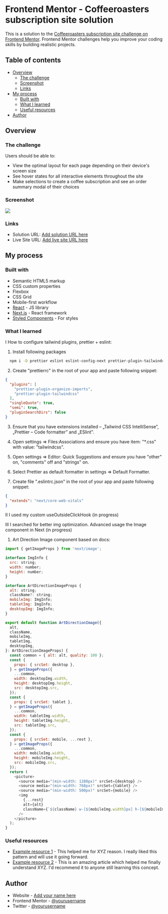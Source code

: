 # Frontend Mentor - Coffeeroasters subscription site solution

This is a solution to the [Coffeeroasters subscription site challenge on Frontend Mentor](https://www.frontendmentor.io/challenges/coffeeroasters-subscription-site-5Fc26HVY6). Frontend Mentor challenges help you improve your coding skills by building realistic projects.

## Table of contents

- [Overview](#overview)
  - [The challenge](#the-challenge)
  - [Screenshot](#screenshot)
  - [Links](#links)
- [My process](#my-process)
  - [Built with](#built-with)
  - [What I learned](#what-i-learned)
  - [Useful resources](#useful-resources)
- [Author](#author)

## Overview

### The challenge

Users should be able to:

- View the optimal layout for each page depending on their device's screen size
- See hover states for all interactive elements throughout the site
- Make selections to create a coffee subscription and see an order summary modal of their choices

### Screenshot

![](./screenshot.jpg)

### Links

- Solution URL: [Add solution URL here](https://your-solution-url.com)
- Live Site URL: [Add live site URL here](https://your-live-site-url.com)

## My process

### Built with

- Semantic HTML5 markup
- CSS custom properties
- Flexbox
- CSS Grid
- Mobile-first workflow
- [React](https://reactjs.org/) - JS library
- [Next.js](https://nextjs.org/) - React framework
- [Styled Components](https://styled-components.com/) - For styles

### What I learned

I How to configure tailwind plugins, prettier + eslint:

1. Install following packages

```bash
  npm i -D prettier eslint eslint-config-next prettier-plugin-tailwindcss prettier-plugin-organize-imports
```

2. Create "prettierrc" in the root of your app and paste following snippet:

```json
{
  "plugins": [
    "prettier-plugin-organize-imports",
    "prettier-plugin-tailwindcss"
  ],
  "singleQuote": true,
  "semi": true,
  "pluginSearchDirs": false
}
```

3. Ensure that you have extensions installed – „Tailwind CSS IntelliSense”, „Prettier – Code formatter” and „ESlint”.

4. Open settings => Files:Associations and ensure you have item: "\*.css" with value: "tailwindcss".

5. Open settings => Editor: Quick Suggestions and ensure you have "other" on, "comments" off and "strings" on.

6. Select Prettier as default formatter in settings => Default Formatter.

7. Create file ".eslintrc.json" in the root of your app and paste following snippet:

```json
{
  "extends": "next/core-web-vitals"
}
```

II I used my custom useOutsideClickHook (in progress)

III I searched for better img optimization. Advanced usage the Image component in Next (in progress)

1. Art Direction Image component based on docs:

```js
import { getImageProps } from 'next/image';

interface ImgInfo {
  src: string;
  width: number;
  height: number;
}

interface ArtDirectionImageProps {
  alt: string;
  className?: string;
  mobileImg: ImgInfo;
  tabletImg: ImgInfo;
  desktopImg: ImgInfo;
}

export default function ArtDirectionImage({
  alt,
  className,
  mobileImg,
  tabletImg,
  desktopImg,
}: ArtDirectionImageProps) {
  const common = { alt: alt, quality: 100 };
  const {
    props: { srcSet: desktop },
  } = getImageProps({
    ...common,
    width: desktopImg.width,
    height: desktopImg.height,
    src: desktopImg.src,
  });
  const {
    props: { srcSet: tablet },
  } = getImageProps({
    ...common,
    width: tabletImg.width,
    height: tabletImg.height,
    src: tabletImg.src,
  });
  const {
    props: { srcSet: mobile, ...rest },
  } = getImageProps({
    ...common,
    width: mobileImg.width,
    height: mobileImg.height,
    src: mobileImg.src,
  });
  return (
    <picture>
      <source media="(min-width: 1280px)" srcSet={desktop} />
      <source media="(min-width: 768px)" srcSet={tablet} />
      <source media="(min-width: 500px)" srcSet={mobile} />
      <img
        {...rest}
        alt={alt}
        className={`${className} w-[${mobileImg.width}px] h-[${mobileImg.height}px] md:w-[${tabletImg.width}px] md:h-[${tabletImg.height}px] xl:w-[${desktopImg.width}px] xl:h-[${desktopImg.height}px]`}
      />
    </picture>
  );
}

```

### Useful resources

- [Example resource 1](https://www.example.com) - This helped me for XYZ reason. I really liked this pattern and will use it going forward.
- [Example resource 2](https://www.example.com) - This is an amazing article which helped me finally understand XYZ. I'd recommend it to anyone still learning this concept.

## Author

- Website - [Add your name here](https://www.your-site.com)
- Frontend Mentor - [@yourusername](https://www.frontendmentor.io/profile/yourusername)
- Twitter - [@yourusername](https://www.twitter.com/yourusername)
